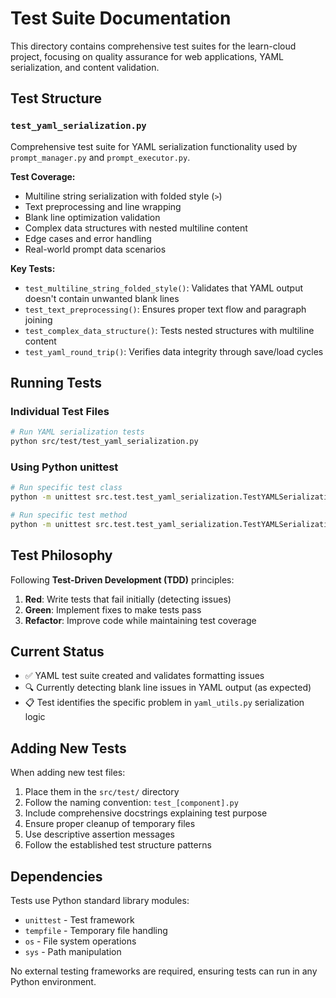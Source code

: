# Test Suite Documentation

This directory contains comprehensive test suites for the learn-cloud project, focusing on quality assurance for web applications, YAML serialization, and content validation.

## Test Structure

### `test_yaml_serialization.py`
Comprehensive test suite for YAML serialization functionality used by `prompt_manager.py` and `prompt_executor.py`.

**Test Coverage:**
- Multiline string serialization with folded style (`>`)
- Text preprocessing and line wrapping
- Blank line optimization validation
- Complex data structures with nested multiline content
- Edge cases and error handling
- Real-world prompt data scenarios

**Key Tests:**
- `test_multiline_string_folded_style()`: Validates that YAML output doesn't contain unwanted blank lines
- `test_text_preprocessing()`: Ensures proper text flow and paragraph joining
- `test_complex_data_structure()`: Tests nested structures with multiline content
- `test_yaml_round_trip()`: Verifies data integrity through save/load cycles

## Running Tests

### Individual Test Files
```bash
# Run YAML serialization tests
python src/test/test_yaml_serialization.py
```

### Using Python unittest
```bash
# Run specific test class
python -m unittest src.test.test_yaml_serialization.TestYAMLSerialization

# Run specific test method
python -m unittest src.test.test_yaml_serialization.TestYAMLSerialization.test_multiline_string_folded_style
```

## Test Philosophy

Following **Test-Driven Development (TDD)** principles:

1. **Red**: Write tests that fail initially (detecting issues)
2. **Green**: Implement fixes to make tests pass
3. **Refactor**: Improve code while maintaining test coverage

## Current Status

- ✅ YAML test suite created and validates formatting issues
- 🔍 Currently detecting blank line issues in YAML output (as expected)
- 📋 Test identifies the specific problem in `yaml_utils.py` serialization logic

## Adding New Tests

When adding new test files:

1. Place them in the `src/test/` directory
2. Follow the naming convention: `test_[component].py`
3. Include comprehensive docstrings explaining test purpose
4. Ensure proper cleanup of temporary files
5. Use descriptive assertion messages
6. Follow the established test structure patterns

## Dependencies

Tests use Python standard library modules:
- `unittest` - Test framework
- `tempfile` - Temporary file handling
- `os` - File system operations
- `sys` - Path manipulation

No external testing frameworks are required, ensuring tests can run in any Python environment.
